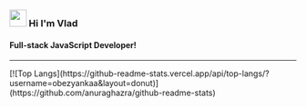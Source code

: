 <h3> <img width="30px" src="https://blog.joypixels.com/content/images/2019/06/waving_hand_sign_1024.gif"> Hi I'm Vlad</h3><h4>Full-stack JavaScript Developer!</h4>
<hr>
[![Top Langs](https://github-readme-stats.vercel.app/api/top-langs/?username=obezyankaa&layout=donut)](https://github.com/anuraghazra/github-readme-stats)
